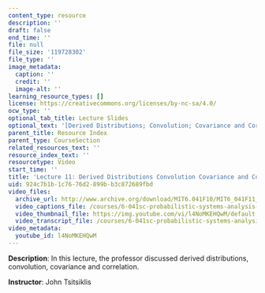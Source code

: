 ```yaml
---
content_type: resource
description: ''
draft: false
end_time: ''
file: null
file_size: '119728302'
file_type: ''
image_metadata:
  caption: ''
  credit: ''
  image-alt: ''
learning_resource_types: []
license: https://creativecommons.org/licenses/by-nc-sa/4.0/
ocw_type: ''
optional_tab_title: Lecture Slides
optional_text: '[Derived Distributions; Convolution; Covariance and Correlation (PDF)](/courses/6-041sc-probabilistic-systems-analysis-and-applied-probability-fall-2013/resources/mit6_041scf13_l11)'
parent_title: Resource Index
parent_type: CourseSection
related_resources_text: ''
resource_index_text: ''
resourcetype: Video
start_time: ''
title: 'Lecture 11: Derived Distributions Convolution Covariance and Correlation'
uid: 924c7b1b-1c76-76d2-899b-b3c872689fbd
video_files:
  archive_url: http://www.archive.org/download/MIT6.041F10/MIT6_041F11_lec11_300k.mp4
  video_captions_file: /courses/6-041sc-probabilistic-systems-analysis-and-applied-probability-fall-2013/l4NoMKEHQwM_captions.webvtt
  video_thumbnail_file: https://img.youtube.com/vi/l4NoMKEHQwM/default.jpg
  video_transcript_file: /courses/6-041sc-probabilistic-systems-analysis-and-applied-probability-fall-2013/l4NoMKEHQwM_transcript.pdf
video_metadata:
  youtube_id: l4NoMKEHQwM
---
```

**Description**: In this lecture, the professor discussed derived distributions, convolution, covariance and correlation.

**Instructor**: John Tsitsiklis